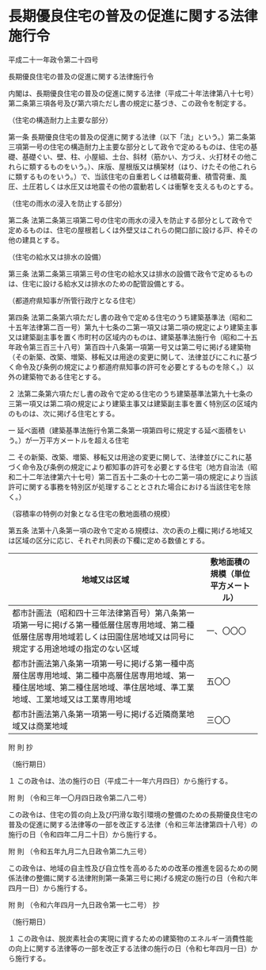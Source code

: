 # 長期優良住宅の普及の促進に関する法律施行令

平成二十一年政令第二十四号

長期優良住宅の普及の促進に関する法律施行令

内閣は、長期優良住宅の普及の促進に関する法律（平成二十年法律第八十七号）第二条第三項各号及び第六項ただし書の規定に基づき、この政令を制定する。

（住宅の構造耐力上主要な部分）

第一条 長期優良住宅の普及の促進に関する法律（以下「法」という。）第二条第三項第一号の住宅の構造耐力上主要な部分として政令で定めるものは、住宅の基礎、基礎ぐい、壁、柱、小屋組、土台、斜材（筋かい、方づえ、火打材その他これらに類するものをいう。）、床版、屋根版又は横架材（はり、けたその他これらに類するものをいう。）で、当該住宅の自重若しくは積載荷重、積雪荷重、風圧、土圧若しくは水圧又は地震その他の震動若しくは衝撃を支えるものとする。

（住宅の雨水の浸入を防止する部分）

第二条 法第二条第三項第二号の住宅の雨水の浸入を防止する部分として政令で定めるものは、住宅の屋根若しくは外壁又はこれらの開口部に設ける戸、枠その他の建具とする。

（住宅の給水又は排水の設備）

第三条 法第二条第三項第三号の住宅の給水又は排水の設備で政令で定めるものは、住宅に設ける給水又は排水のための配管設備とする。

（都道府県知事が所管行政庁となる住宅）

第四条 法第二条第六項ただし書の政令で定める住宅のうち建築基準法（昭和二十五年法律第二百一号）第九十七条の二第一項又は第二項の規定により建築主事又は建築副主事を置く市町村の区域内のものは、建築基準法施行令（昭和二十五年政令第三百三十八号）第百四十八条第一項第一号又は第二号に掲げる建築物（その新築、改築、増築、移転又は用途の変更に関して、法律並びにこれに基づく命令及び条例の規定により都道府県知事の許可を必要とするものを除く。）以外の建築物である住宅とする。

２ 法第二条第六項ただし書の政令で定める住宅のうち建築基準法第九十七条の三第一項又は第二項の規定により建築主事又は建築副主事を置く特別区の区域内のものは、次に掲げる住宅とする。

一 延べ面積（建築基準法施行令第二条第一項第四号に規定する延べ面積をいう。）が一万平方メートルを超える住宅

二 その新築、改築、増築、移転又は用途の変更に関して、法律並びにこれに基づく命令及び条例の規定により都知事の許可を必要とする住宅（地方自治法（昭和二十二年法律第六十七号）第二百五十二条の十七の二第一項の規定により当該許可に関する事務を特別区が処理することとされた場合における当該住宅を除く。）

（容積率の特例の対象となる住宅の敷地面積の規模）

第五条 法第十八条第一項の政令で定める規模は、次の表の上欄に掲げる地域又は区域の区分に応じ、それぞれ同表の下欄に定める数値とする。

地域又は区域 | 敷地面積の規模（単位 平方メートル）  
---|---  
都市計画法（昭和四十三年法律第百号）第八条第一項第一号に掲げる第一種低層住居専用地域、第二種低層住居専用地域若しくは田園住居地域又は同号に規定する用途地域の指定のない区域 | 一、〇〇〇  
都市計画法第八条第一項第一号に掲げる第一種中高層住居専用地域、第二種中高層住居専用地域、第一種住居地域、第二種住居地域、準住居地域、準工業地域、工業地域又は工業専用地域 | 五〇〇  
都市計画法第八条第一項第一号に掲げる近隣商業地域又は商業地域 | 三〇〇  
  
附 則 抄

（施行期日）

１ この政令は、法の施行の日（平成二十一年六月四日）から施行する。

附 則 （令和三年一〇月四日政令第二八二号）

この政令は、住宅の質の向上及び円滑な取引環境の整備のための長期優良住宅の普及の促進に関する法律等の一部を改正する法律（令和三年法律第四十八号）の施行の日（令和四年二月二十日）から施行する。

附 則 （令和五年九月二九日政令第二九三号）

この政令は、地域の自主性及び自立性を高めるための改革の推進を図るための関係法律の整備に関する法律附則第一条第三号に掲げる規定の施行の日（令和六年四月一日）から施行する。

附 則 （令和六年四月一九日政令第一七二号） 抄

（施行期日）

１ この政令は、脱炭素社会の実現に資するための建築物のエネルギー消費性能の向上に関する法律等の一部を改正する法律の施行の日（令和七年四月一日）から施行する。
